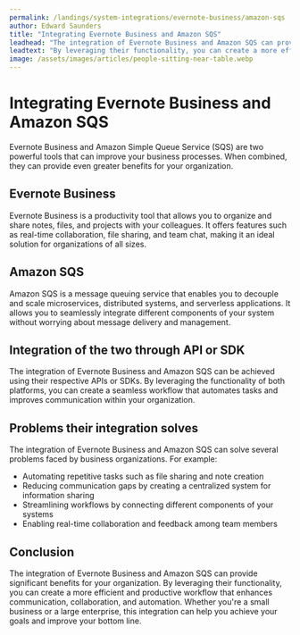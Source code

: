```yaml
---
permalink: /landings/system-integrations/evernote-business/amazon-sqs
author: Edward Saunders
title: "Integrating Evernote Business and Amazon SQS"
leadhead: "The integration of Evernote Business and Amazon SQS can provide significant benefits for your organization"
leadtext: "By leveraging their functionality, you can create a more efficient and productive workflow that enhances communication, collaboration, and automation. Whether you're a small business or a large enterprise, this integration can help you achieve your goals and improve your bottom line."
image: /assets/images/articles/people-sitting-near-table.webp
---
```

<div class="arttext">	<div>
		<h1>Integrating Evernote Business and Amazon SQS</h1>
		<p>Evernote Business and Amazon Simple Queue Service (SQS) are two powerful tools that can improve your business processes. When combined, they can provide even greater benefits for your organization.</p>
		<h2>Evernote Business</h2>
		<p>Evernote Business is a productivity tool that allows you to organize and share notes, files, and projects with your colleagues. It offers features such as real-time collaboration, file sharing, and team chat, making it an ideal solution for organizations of all sizes.</p>
		<h2>Amazon SQS</h2>
		<p>Amazon SQS is a message queuing service that enables you to decouple and scale microservices, distributed systems, and serverless applications. It allows you to seamlessly integrate different components of your system without worrying about message delivery and management.</p>
		<h2>Integration of the two through API or SDK</h2>
		<p>The integration of Evernote Business and Amazon SQS can be achieved using their respective APIs or SDKs. By leveraging the functionality of both platforms, you can create a seamless workflow that automates tasks and improves communication within your organization.</p>
		<h2>Problems their integration solves</h2>
		<p>The integration of Evernote Business and Amazon SQS can solve several problems faced by business organizations. For example:</p>
		<ul>
			<li>Automating repetitive tasks such as file sharing and note creation</li>
			<li>Reducing communication gaps by creating a centralized system for information sharing</li>
			<li>Streamlining workflows by connecting different components of your systems</li>
			<li>Enabling real-time collaboration and feedback among team members</li>
		</ul>
		<h2>Conclusion</h2>
		<p>The integration of Evernote Business and Amazon SQS can provide significant benefits for your organization. By leveraging their functionality, you can create a more efficient and productive workflow that enhances communication, collaboration, and automation. Whether you're a small business or a large enterprise, this integration can help you achieve your goals and improve your bottom line.</p>
	</div>
</div>